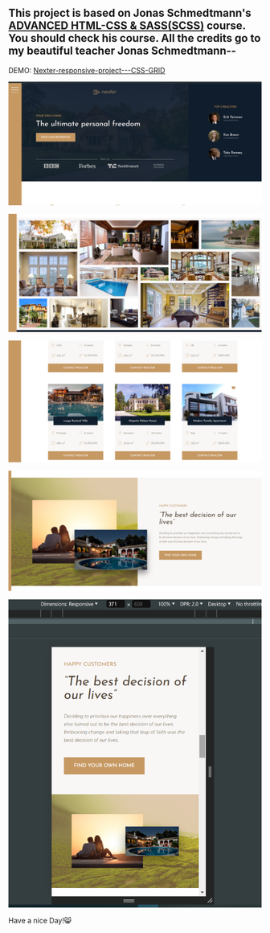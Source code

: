 ## This project is based on Jonas Schmedtmann's [ADVANCED HTML-CSS & SASS(SCSS)](https://www.udemy.com/user/jonasschmedtmann/) course. You should check his course. All the credits go to my beautiful teacher Jonas Schmedtmann--

DEMO: [Nexter-responsive-project---CSS-GRID]()

![Demo 1](img/demo-pic/1.png)

![Demo 2](img/demo-pic/2.png)

![Demo 2](img/demo-pic/3.png)

![Demo 2](img/demo-pic/4.png)

![Demo 2](img/demo-pic/5.png)

Have a nice Day!😸
